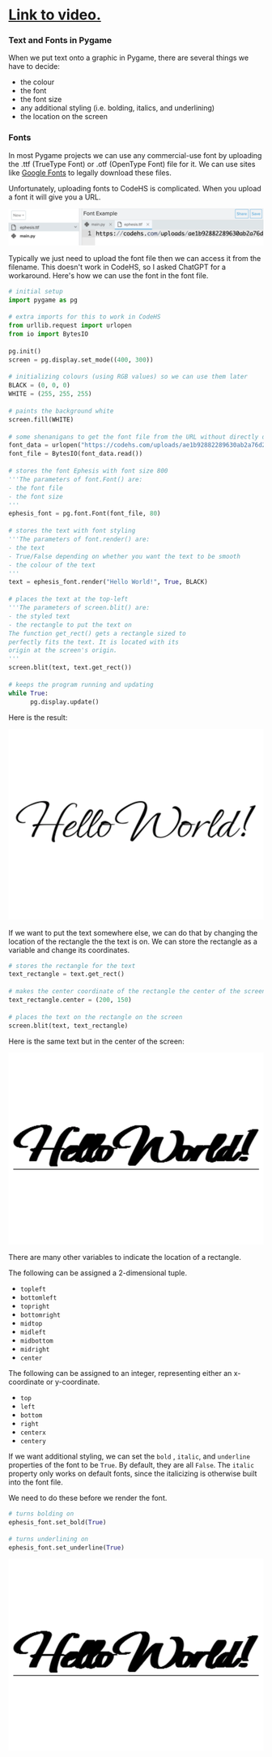 # [Link to video.](https://www.youtube.com/watch?v=KzlwwKbUH0s&list=PLVD25niNi0BnsKwMvXId8jFMXxC1wUbko)

### Text and Fonts in Pygame

When we put text onto a graphic in Pygame, there are several things we have to decide:

* the colour
* the font
* the font size
* any additional styling (i.e. bolding, italics, and underlining) 
* the location on the screen

### Fonts

In most Pygame projects we can use any commercial-use font by uploading the .ttf (TrueType Font) or .otf (OpenType Font) file for it. We can use sites like [Google Fonts](http://fonts.google.com) to legally download these files.

Unfortunately, uploading fonts to CodeHS is complicated. When you upload a font it will give you a URL.

![](../Images/codehs_upload_font.png)

Typically we just need to upload the font file then we can access it from the filename. This doesn't work in CodeHS, so I asked ChatGPT for a workaround. Here's how we can use the font in the font file.

```python
# initial setup
import pygame as pg

# extra imports for this to work in CodeHS
from urllib.request import urlopen
from io import BytesIO

pg.init()
screen = pg.display.set_mode((400, 300))

# initializing colours (using RGB values) so we can use them later
BLACK = (0, 0, 0)
WHITE = (255, 255, 255)

# paints the background white
screen.fill(WHITE)

# some shenanigans to get the font file from the URL without directly downloading it
font_data = urlopen("https://codehs.com/uploads/ae1b92882289630ab2a76d261cec3813")
font_file = BytesIO(font_data.read())

# stores the font Ephesis with font size 800
'''The parameters of font.Font() are:
- the font file
- the font size
'''
ephesis_font = pg.font.Font(font_file, 80)

# stores the text with font styling
'''The parameters of font.render() are:
- the text
- True/False depending on whether you want the text to be smooth
- the colour of the text
'''
text = ephesis_font.render("Hello World!", True, BLACK)

# places the text at the top-left
'''The parameters of screen.blit() are:
- the styled text
- the rectangle to put the text on
The function get_rect() gets a rectangle sized to
perfectly fits the text. It is located with its 
origin at the screen's origin.
'''
screen.blit(text, text.get_rect())

# keeps the program running and updating
while True:
      pg.display.update()
```

Here is the result:

![](../Images/pygame_hello_world_1_.png)

If we want to put the text somewhere else, we can do that by changing the location of the rectangle the the text is on. We can store the rectangle as a variable and change its coordinates.

```python
# stores the rectangle for the text
text_rectangle = text.get_rect()

# makes the center coordinate of the rectangle the center of the screen
text_rectangle.center = (200, 150)  

# places the text on the rectangle on the screen
screen.blit(text, text_rectangle)
```

Here is the same text but in the center of the screen:

![](../Images/pygame_hello_world_2.png)

There are many other variables to indicate the location of a rectangle.

The following can be assigned a 2-dimensional tuple.

* `topleft`
* `bottomleft`
* `topright`
* `bottomright`
* `midtop`
* `midleft`
* `midbottom`
* `midright`
* `center`

The following can be assigned to an integer, representing either an x-coordinate or y-coordinate.

* `top`
* `left`
* `bottom`
* `right`
* `centerx`
* `centery`

If we want additional styling, we can set the `bold` , `italic`, and `underline` properties of the font to be `True`. By default, they are all `False`. The `italic` property only works on default fonts, since the italicizing is otherwise built into the font file.

We need to do these before we render the font.

```python
# turns bolding on
ephesis_font.set_bold(True)

# turns underlining on
ephesis_font.set_underline(True)
```

![](../Images/pygame_hello_world_3.png)

